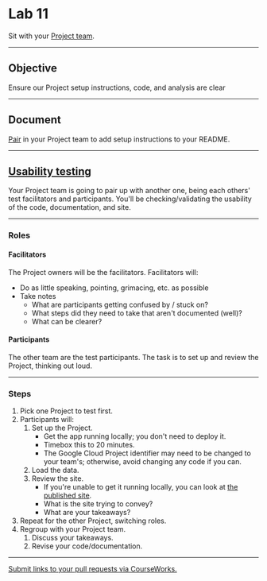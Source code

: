 # Lab 11

Sit with your [Project team](../docs/project_teams.csv).

---

## Objective

Ensure our Project setup instructions, code, and analysis are clear

---

## Document

[Pair](../docs/pairing.md) in your Project team to add setup instructions to your README.

---

## [Usability testing](https://www.nngroup.com/articles/usability-testing-101/)

Your Project team is going to pair up with another one, being each others' test facilitators and participants. You'll be checking/validating the usability of the code, documentation, and site.

---

### Roles

#### Facilitators

The Project owners will be the facilitators. Facilitators will:

- Do as little speaking, pointing, grimacing, etc. as possible
- Take notes
  - What are participants getting confused by / stuck on?
  - What steps did they need to take that aren't documented (well)?
  - What can be clearer?

#### Participants

The other team are the test participants. The task is to set up and review the Project, thinking out loud.

---

### Steps

1. Pick one Project to test first.
1. Participants will:
   1. Set up the Project.
      - Get the app running locally; you don't need to deploy it.
      - Timebox this to 20 minutes.
      - The Google Cloud Project identifier may need to be changed to your team's; otherwise, avoid changing any code if you can.
   1. Load the data.
   1. Review the site.
      - If you're unable to get it running locally, you can look at [the published site](../docs/project_teams.csv).
      - What is the site trying to convey?
      - What are your takeaways?
1. Repeat for the other Project, switching roles.
1. Regroup with your Project team.
   1. Discuss your takeaways.
   1. Revise your code/documentation.

---

[Submit links to your pull requests via CourseWorks.](https://courseworks2.columbia.edu/courses/210480/assignments)
